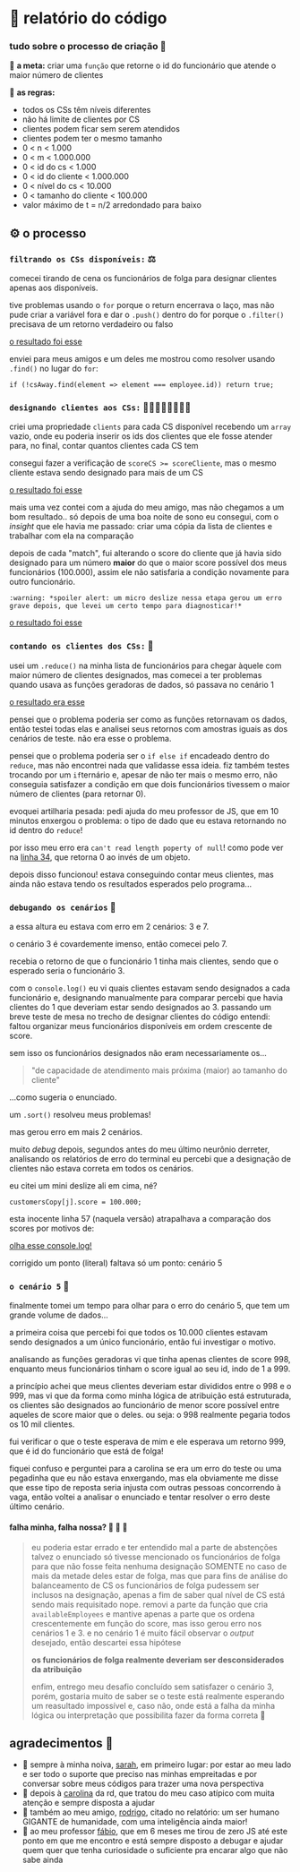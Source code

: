 # :page_facing_up: relatório do código
### tudo sobre o processo de criação :brain:

:dart: **a meta:** criar uma `função` que retorne o id do funcionário que atende o maior número de clientes

:scroll: **as regras:**
* todos os CSs têm níveis diferentes
* não há limite de clientes por CS
* clientes podem ficar sem serem atendidos
* clientes podem ter o mesmo tamanho
* 0 < n < 1.000
* 0 < m < 1.000.000
* 0 < id do cs < 1.000
* 0 < id do cliente < 1.000.000
* 0 < nível do cs < 10.000
* 0 < tamanho do cliente < 100.000
* valor máximo de t = n/2 arredondado para baixo

## :gear: o processo
### `filtrando os CSs disponíveis:` :balance_scale:
comecei tirando de cena os funcionários de folga para designar clientes apenas aos disponíveis.

tive problemas usando o `for` porque o return encerrava o laço, mas não pude criar a variável fora e dar o `.push()` dentro do for porque o `.filter()` precisava de um retorno verdadeiro ou falso

[o resultado foi esse](https://jsfiddle.net/y09pf426/)

enviei para meus amigos e um deles me mostrou como resolver usando `.find()` no lugar do `for`:

`if (!csAway.find(element => element === employee.id)) return true;`

### `designando clientes aos CSs:` 	:family_woman_woman_girl_girl::family_man_man_boy_boy:
criei uma propriedade `clients` para cada CS disponível recebendo um `array` vazio, onde eu poderia inserir os ids dos clientes que ele fosse atender para, no final, contar quantos clientes cada CS tem

consegui fazer a verificação de `scoreCS >= scoreCliente`, mas o mesmo cliente estava sendo designado para mais de um CS

[o resultado foi esse](https://jsfiddle.net/1sj2xz9o/)

mais uma vez contei com a ajuda do meu amigo, mas não chegamos a um bom resultado.. só depois de uma boa noite de sono eu consegui, com o *insight* que ele havia me passado: criar uma cópia da lista de clientes e trabalhar com ela na comparação

depois de cada "match", fui alterando o score do cliente que já havia sido designado para um número **maior** do que o maior score possível dos meus funcionários (100.000), assim ele não satisfaria a condição novamente para outro funcionário.

	:warning: *spoiler alert: um micro deslize nessa etapa gerou um erro grave depois, que levei um certo tempo para diagnosticar!*

[o resultado foi esse](https://jsfiddle.net/qsL738xh/)

### `contando os clientes dos CSs:` :abacus:

usei um `.reduce()` na minha lista de funcionários para chegar àquele com maior número de clientes designados, mas comecei a ter problemas quando usava as funções geradoras de dados, só passava no cenário 1

[o resultado era esse](https://jsfiddle.net/jkob5hmc/)

pensei que o problema poderia ser como as funções retornavam os dados, então testei todas elas e analisei seus retornos com amostras iguais as dos cenários de teste. não era esse o problema.

pensei que o problema poderia ser o `if else if` encadeado dentro do `reduce`, mas não encontrei nada que validasse essa ideia. fiz também testes trocando por um `if`ternário e, apesar de não ter mais o mesmo erro, não conseguia satisfazer a condição em que dois funcionários tivessem o maior número de clientes (para retornar 0).

evoquei artilharia pesada: pedi ajuda do meu professor de JS, que em 10 minutos enxergou o problema: o tipo de dado que eu estava retornando no id dentro do `reduce`! 

por isso meu erro era `can't read length poperty of null`! como pode ver na [linha 34](https://jsfiddle.net/jkob5hmc/), que retorna 0 ao invés de um objeto.

depois disso funcionou! estava conseguindo contar meus clientes, mas ainda não estava tendo os resultados esperados pelo programa...

### `debugando os cenários` :bug:
a essa altura eu estava com erro em 2 cenários: 3 e 7.

o cenário 3 é covardemente imenso, então comecei pelo 7.

recebia o retorno de que o funcionário 1 tinha mais clientes, sendo que o esperado seria o funcionário 3.

com o `console.log()` eu vi quais clientes estavam sendo designados a cada funcionário e, designando manualmente para comparar percebi que havia clientes do 1 que deveriam estar sendo designados ao 3. passando um breve teste de mesa no trecho de designar clientes do código entendi: faltou organizar meus funcionários disponíveis em ordem crescente de score.

sem isso os funcionários designados não eram necessariamente os...
> "de capacidade de atendimento mais próxima (maior) ao tamanho do cliente"

...como sugeria o enunciado.

um `.sort()` resolveu meus problemas!

mas gerou erro em mais 2 cenários.

muito *debug* depois, segundos antes do meu último neurônio derreter, analisando os relatórios de erro do terminal eu percebi que a designação de clientes não estava correta em todos os cenários.

eu citei um mini deslize ali em cima, né?

`customersCopy[j].score = 100.000;`

esta inocente linha 57 (naquela versão) atrapalhava a comparação dos scores por motivos de:

[olha esse console.log!](https://jsfiddle.net/hszn6tar/)

corrigido um ponto (literal) faltava só um ponto: cenário 5

### `o cenário 5` :dragon_face:
finalmente tomei um tempo para olhar para o erro do cenário 5, que tem um grande volume de dados...

a primeira coisa que percebi foi que todos os 10.000 clientes estavam sendo designados a um único funcionário, então fui investigar o motivo.

analisando as funções geradoras vi que tinha apenas clientes de score 998, enquanto meus funcionários tinham o score igual ao seu id, indo de 1 a 999.

a princípio achei que meus clientes deveriam estar divididos entre o 998 e o 999, mas vi que da forma como minha lógica de atribuição está estruturada, os clientes são designados ao funcionário de menor score possível entre aqueles de score maior que o deles. ou seja: o 998 realmente pegaria todos os 10 mil clientes.

fui verificar o que o teste esperava de mim e ele esperava um retorno 999, que é id do funcionário que está de folga!

fiquei confuso e perguntei para a carolina se era um erro do teste ou uma pegadinha que eu não estava enxergando, mas ela obviamente me disse que esse tipo de reposta seria injusta com outras pessoas concorrendo à vaga, então voltei a analisar o enunciado e tentar resolver o erro deste último cenário.

#### falha minha, falha nossa? :see_no_evil: :hear_no_evil: :speak_no_evil:
> eu poderia estar errado e ter entendido mal a parte de abstenções
> talvez o enunciado só tivesse mencionado os funcionários de folga para que não fosse feita nenhuma designação SOMENTE no caso de mais da metade deles estar de folga, mas que para fins de análise do balanceamento de CS os funcionários de folga pudessem ser inclusos na designação, apenas a fim de saber qual nível de CS está sendo mais requisitado
> nope. removi a parte da função que cria `availableEmployees` e mantive apenas a parte que os ordena crescentemente em função do score, mas isso gerou erro nos cenários 1 e 3. e no cenário 1 é muito fácil observar o *output* desejado, então descartei essa hipótese
> 
> **os funcionários de folga realmente deveriam ser desconsiderados da atribuição**
>
> enfim, entrego meu desafio concluído sem satisfazer o cenário 3, porém, gostaria muito de saber se o teste está realmente esperando um reasultado impossível e, caso não, onde está a falha da minha lógica ou interpretação que possibilita fazer da forma correta 	:slightly_smiling_face:

## agradecimentos :smiling_face_with_three_hearts:
* :1st_place_medal: sempre à minha noiva, [sarah](https://www.linkedin.com/in/sarahnani/), em primeiro lugar: por estar ao meu lado e ser todo o suporte que preciso nas minhas empreitadas e por conversar sobre meus códigos para trazer uma nova perspectiva
* :2nd_place_medal: depois à [carolina](https://www.linkedin.com/in/carolinasilvagc/) da rd, que tratou do meu caso atípico com muita atenção e sempre disposta a ajudar
* :3rd_place_medal: também ao meu amigo, [rodrigo](https://www.linkedin.com/in/rodrigozaum/), citado no relatório: um ser humano GIGANTE de humanidade, com uma inteligência ainda maior!
* :medal_sports: ao meu professor [fábio](https://www.linkedin.com/in/fabio1990henrique/), que em 6 meses me tirou de zero JS até este ponto em que me encontro e está sempre disposto a debugar e ajudar quem quer que tenha curiosidade o suficiente pra encarar algo que não sabe ainda

